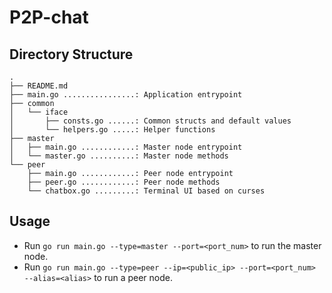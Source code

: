 # P2P-chat

## Directory Structure
```
.
├── README.md
├── main.go ................: Application entrypoint
├── common
│   └── iface
│       ├── consts.go ......: Common structs and default values
│       └── helpers.go .....: Helper functions
├── master
│   ├── main.go ............: Master node entrypoint
│   └── master.go ..........: Master node methods
└── peer
    ├── main.go ............: Peer node entrypoint
    ├── peer.go ............: Peer node methods
    └── chatbox.go .........: Terminal UI based on curses
```
## Usage
* Run `go run main.go --type=master --port=<port_num>` to run the master node.
* Run `go run main.go --type=peer --ip=<public_ip> --port=<port_num> --alias=<alias>` to run a peer node.
